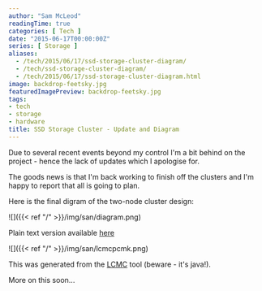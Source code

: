```yaml
---
author: "Sam McLeod"
readingTime: true
categories: [ Tech ]
date: "2015-06-17T00:00:00Z"
series: [ Storage ]
aliases:
  - /tech/2015/06/17/ssd-storage-cluster-diagram/
  - /tech/ssd-storage-cluster-diagram/
  - /tech/2015/06/17/ssd-storage-cluster-diagram.html
image: backdrop-feetsky.jpg
featuredImagePreview: backdrop-feetsky.jpg
tags:
- tech
- storage
- hardware
title: SSD Storage Cluster - Update and Diagram
---
```


Due to several recent events beyond my control I'm a bit behind on the project - hence the lack of updates which I apologise for.

The goods news is that I'm back working to finish off the clusters and I'm happy to report that all is going to plan.

Here is the final digram of the two-node cluster design:

![]({{< ref "/" >}}/img/san/diagram.png)

Plain text version available [here](https://gist.github.com/sammcj/0503007ceb5038a0de3c)

![]({{< ref "/" >}}/img/san/lcmcpcmk.png)

This was generated from the [LCMC](http://github.com/rasto/lcmc) tool (beware - it's java!).

More on this soon...
